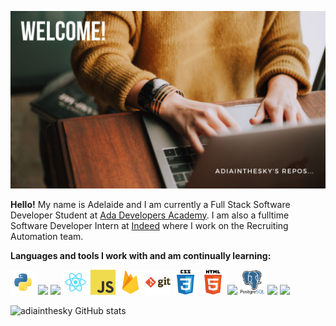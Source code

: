 ![header](https://github.com/adiainthesky/adiainthesky/blob/main/header.png)

**Hello!**  My name is Adelaide and I am currently a Full Stack Software Developer Student at [Ada Developers Academy](https://adadevelopersacademy.org/).  I am also a fulltime Software Developer Intern at [Indeed](https://indeed.com/) where I work on the Recruiting Automation team. 

**Languages and tools I work with and am continually learning:**

<code><img height="40" src="https://raw.githubusercontent.com/github/explore/80688e429a7d4ef2fca1e82350fe8e3517d3494d/topics/python/python.png"></code>
<code><img height="40" src="https://www.probytes.net/wp-content/uploads/2018/10/flask-logo-png-transparent.png"></code>
<code><img height="40" src="https://logos-download.com/wp-content/uploads/2016/10/Java_logo.png"></code>
<code><img height="40" src="https://raw.githubusercontent.com/github/explore/80688e429a7d4ef2fca1e82350fe8e3517d3494d/topics/react/react.png"></code>
<code><img height="40" src="https://raw.githubusercontent.com/github/explore/80688e429a7d4ef2fca1e82350fe8e3517d3494d/topics/javascript/javascript.png"></code>
<code><img height="40" src="https://raw.githubusercontent.com/github/explore/80688e429a7d4ef2fca1e82350fe8e3517d3494d/topics/firebase/firebase.png"></code>
<code><img height="40" src="https://raw.githubusercontent.com/github/explore/80688e429a7d4ef2fca1e82350fe8e3517d3494d/topics/git/git.png"></code>
<code><img height="40" src="https://raw.githubusercontent.com/devicons/devicon/master/icons/css3/css3-original-wordmark.svg"></code>
<code><img height="40" src="https://raw.githubusercontent.com/devicons/devicon/master/icons/html5/html5-original-wordmark.svg"></code>
<code><img height="40" src="https://www.vectorlogo.zone/logos/getpostman/getpostman-icon.svg"></code>
<code><img height="40" src="https://raw.githubusercontent.com/devicons/devicon/master/icons/postgresql/postgresql-original-wordmark.svg"></code>
<code><img height="25" src="https://quintagroup.com/cms/python/images/sqlalchemy-logo.png/@@images/image.png"></code>
<code><img height="30" src="https://upload.wikimedia.org/wikipedia/commons/thumb/1/13/Leaflet_logo.svg/800px-Leaflet_logo.svg.png"></code>
  
![adiainthesky GitHub stats](https://github-readme-stats.vercel.app/api?username=adiainthesky&theme=synthwave&show_icons=true&count_private=true "adiainthesky' GutHub Stats")

<!-- ![Top Langs](https://github-readme-stats.vercel.app/api/top-langs/?username=adiainthesky&theme=synthwave "adiainthesky Top Languages Card") -->



<!-- - 🌱 I’m currently learning ...
- 👯 I’m looking to collaborate on ...
- 🤔 I’m looking for help with ...
- 💬 Ask me about ...
- 📫 How to reach me: ...
- 😄 Pronouns: she/her
- ⚡ Fun fact: ... -->

